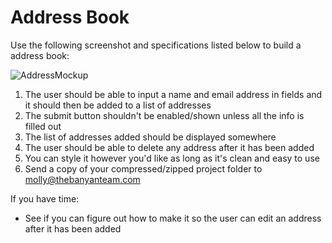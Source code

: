 # Address Book

Use the following screenshot and specifications listed below to build a address book:

![AddressMockup](https://code.mollyshewchuk.com/resources/address-book.jpg)
1. The user should be able to input a name and email address in fields and it should then be added to a list of addresses
2. The submit button shouldn't be enabled/shown unless all the info is filled out
3. The list of addresses added should be displayed somewhere
4. The user should be able to delete any address after it has been added
5. You can style it however you'd like as long as it's clean and easy to use
6. Send a copy of your compressed/zipped project folder to molly@thebanyanteam.com


If you have time:
* See if you can figure out how to make it so the user can edit an address after it has been added